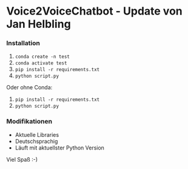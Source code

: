 # Voice2VoiceChatbot - Update von Jan Helbling

### Installation
1. `conda create -n test`
2. `conda activate test`
3. `pip install -r requirements.txt`
4. `python script.py`

Oder ohne Conda:

1. `pip install -r requirements.txt`
2. `python script.py`

### Modifikationen
 - Aktuelle Libraries
 - Deutschsprachig
 - Läuft mit aktuellster Python Version

Viel Spaß :-)
